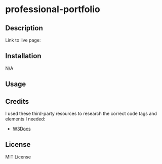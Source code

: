 # professional-portfolio

## Description

Link to live page: 

## Installation
N/A

## Usage




## Credits


I used these third-party resources to research the correct code tags and elements I needed:

- [W3Docs](https://www.w3docs.com/snippets/html/how-to-create-mailto-links.html)


## License
MIT License


